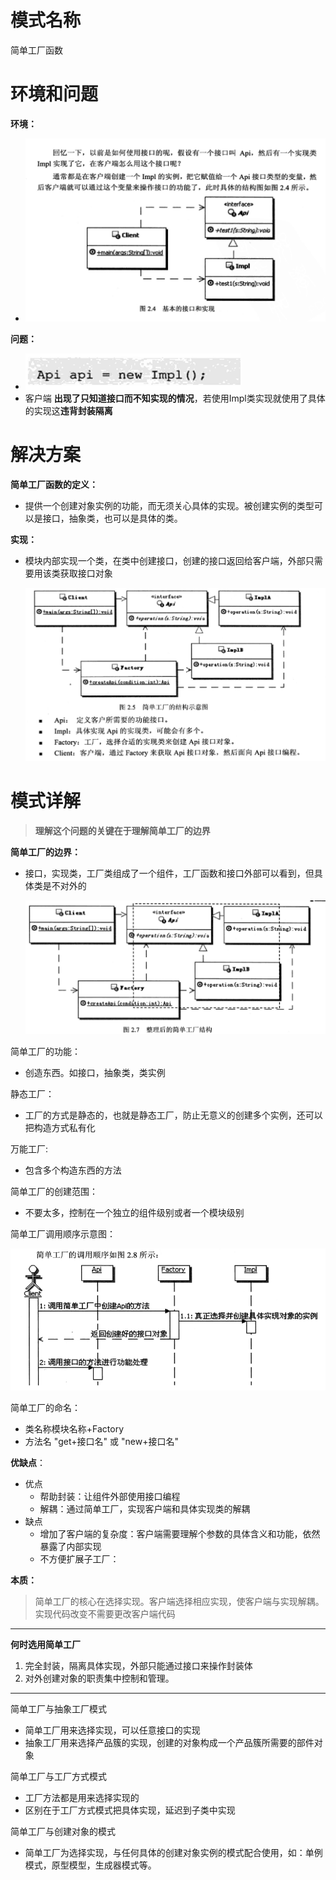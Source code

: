 # 模式名称
简单工厂函数

# 环境和问题
**环境：**
- ![环境](.README_images/272bdd25.png)

**问题：**
- ![问题](.README_images/94d67490.png)
- 客户端 **出现了只知道接口而不知实现的情况**，若使用Impl类实现就使用了具体的实现这**违背封装隔离**

# 解决方案
**简单工厂函数的定义：**
- 提供一个创建对象实例的功能，而无须关心具体的实现。被创建实例的类型可以是接口，抽象类，也可以是具体的类。

**实现：**
- 模块内部实现一个类，在类中创建接口，创建的接口返回给客户端，外部只需要用该类获取接口对象

  ![实现](.README_images/fc2a78ae.png)

# 模式详解
> **理解这个问题的关键在于理解简单工厂的边界**

**简单工厂的边界：**
- 接口，实现类，工厂类组成了一个组件，工厂函数和接口外部可以看到，但具体类是不对外的
    
    ![实现2](.README_images/68c539db.png)

简单工厂的功能：
- 创造东西。如接口，抽象类，类实例

静态工厂：
- 工厂的方式是静态的，也就是静态工厂，防止无意义的创建多个实例，还可以把构造方式私有化

万能工厂:
- 包含多个构造东西的方法

简单工厂的创建范围：
- 不要太多，控制在一个独立的组件级别或者一个模块级别

简单工厂调用顺序示意图：

   ![实现顺序](.README_images/2b996d2d.png)

简单工厂的命名：
- 类名称模块名称+Factory
- 方法名 "get+接口名" 或 "new+接口名" 

**优缺点**：
- 优点
    - 帮助封装：让组件外部使用接口编程
    - 解耦：通过简单工厂，实现客户端和具体实现类的解耦
- 缺点
    - 增加了客户端的复杂度：客户端需要理解个参数的具体含义和功能，依然暴露了内部实现
    - 不方便扩展子工厂：

**本质：**
> 简单工厂的核心在选择实现。客户端选择相应实现，使客户端与实现解耦。实现代码改变不需要更改客户端代码

---
**何时选用简单工厂**
1. 完全封装，隔离具体实现，外部只能通过接口来操作封装体
2. 对外创建对象的职责集中控制和管理。

---
简单工厂与抽象工厂模式
- 简单工厂用来选择实现，可以任意接口的实现
- 抽象工厂用来选择产品簇的实现，创建的对象构成一个产品簇所需要的部件对象

简单工厂与工厂方式模式
- 工厂方法都是用来选择实现的
- 区别在于工厂方式模式把具体实现，延迟到子类中实现

简单工厂与创建对象的模式
- 简单工厂为选择实现，与任何具体的创建对象实例的模式配合使用，如：单例模式，原型模型，生成器模式等。

